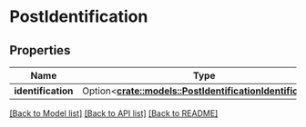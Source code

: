 # PostIdentification

## Properties

Name | Type | Description | Notes
------------ | ------------- | ------------- | -------------
**identification** | Option<[**crate::models::PostIdentificationIdentification**](PostIdentification_identification.md)> |  | [optional]

[[Back to Model list]](../README.md#documentation-for-models) [[Back to API list]](../README.md#documentation-for-api-endpoints) [[Back to README]](../README.md)


